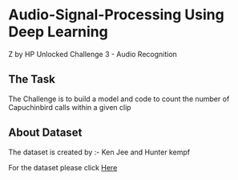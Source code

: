 <h1>Audio-Signal-Processing Using Deep Learning</h1>

Z by HP Unlocked Challenge 3 - Audio Recognition

<h2>The Task</h2>

The Challenge is to build a model and code to count the number of Capuchinbird calls within a given clip
<br>

<h2>About Dataset</h2>

The dataset is created by :- Ken Jee and Hunter kempf

For the dataset please click <a href="https://www.kaggle.com/datasets/kenjee/z-by-hp-unlocked-challenge-3-signal-processing">Here</a> 
<br>



